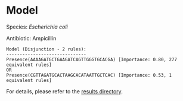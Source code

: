
# Model

Species: *Escherichia coli*

Antibiotic: Ampicillin

```
Model (Disjunction - 2 rules):
------------------------------
Presence(AAAAGATGCTGAAGATCAGTTGGGTGCACGA) [Importance: 0.80, 277 equivalent rules]
OR
Presence(CGTTAGATGCACTAAGCACATAATTGCTCAC) [Importance: 0.53, 1 equivalent rules]

```

For details, please refer to the [results directory](../../../../../results/scm_b/escherichia%20coli/ampicillin/repeat_3/).

